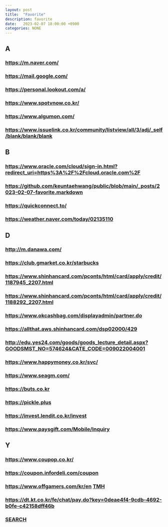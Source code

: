 ```yaml
---
layout: post
title:  "Favorite"
description: favorite
date:   2023-02-07 18:00:00 +0900
categories: NONE
---
```

## A
### <https://m.naver.com/>
### <https://mail.google.com/>
### <https://personal.lookout.com/a/>
### <https://www.spotvnow.co.kr/>
### <https://www.algumon.com/>
### <https://www.issuelink.co.kr/community/listview/all/3/adj/_self/blank/blank/blank>

## B
### <https://www.oracle.com/cloud/sign-in.html?redirect_uri=https%3A%2F%2Fcloud.oracle.com%2F>
### <https://github.com/keuntaehwang/public/blob/main/_posts/2023-02-07-favorite.markdown>
### <https://quickconnect.to/>
### <https://weather.naver.com/today/02135110>

## D
### <http://m.danawa.com/>
### <https://club.gmarket.co.kr/starbucks>
### <https://www.shinhancard.com/pconts/html/card/apply/credit/1187945_2207.html>
### <https://www.shinhancard.com/pconts/html/card/apply/credit/1188292_2207.html>
### <https://www.okcashbag.com/displayadmin/partner.do>
### <https://allthat.aws.shinhancard.com/dsp02000/429>
### <http://edu.yes24.com/goods/goods_lecture_detail.aspx?GOODSMST_NO=574624&CATE_CODE=009022004001>
### <https://www.happymoney.co.kr/svc/>
### <https://www.seagm.com/>
### <https://buts.co.kr>
### <https://pickle.plus>
### <https://invest.lendit.co.kr/invest>
### <https://www.paysgift.com/Mobile/Inquiry>

## Y
### <https://www.coupop.co.kr/>
### <https://coupon.infordeli.com/coupon>
### <https://www.offgamers.com/kr/en> [TMH](https://themorehelp.com/)
### <https://dt.kt.co.kr/fe/chat/pay.do?key=0deae4f4-9cdb-4692-b0fe-c42158dff46b>
### [SEARCH](https://www.google.com/search?q=%EC%BB%AC%EB%A6%AC+%EA%B0%80%EC%9E%85+%EC%9D%B4%EB%B2%A4%ED%8A%B8&biw=393&bih=736&tbs=qdr%3Aw&ei=MQyoZJXrDKeu2roPz5uqmA0&oq=%EC%BB%AC%EB%A6%AC++%EC%9D%B4%EB%B2%A4%ED%8A%B8&gs_lcp=ChNtb2JpbGUtZ3dzLXdpei1zZXJwEAEYAjIFCAAQgAQyBggAEAcQHjIGCAAQBxAeMggIIRCgARDDBDIICCEQoAEQwwQyCAghEKABEMMEOggIABCiBBCwA0oECEEYAVDmC1iYDWDaKmgBcAB4AIABxwGIAeICkgEDMC4ymAEAoAEBwAEByAED&sclient=mobile-gws-wiz-serp#ip=1)

